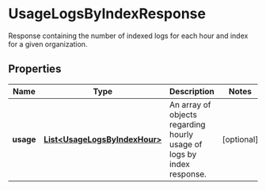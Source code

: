 # UsageLogsByIndexResponse

Response containing the number of indexed logs for each hour and index for a given organization.

## Properties

| Name      | Type                                                            | Description                                                           | Notes      |
| --------- | --------------------------------------------------------------- | --------------------------------------------------------------------- | ---------- |
| **usage** | [**List&lt;UsageLogsByIndexHour&gt;**](UsageLogsByIndexHour.md) | An array of objects regarding hourly usage of logs by index response. | [optional] |
